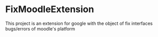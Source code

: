 # FixMoodleExtension
This project is an extension for google with the object of fix interfaces bugs/errors of moodle's platform
